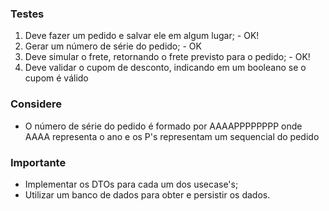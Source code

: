 ### Testes

1. Deve fazer um pedido e salvar ele em algum lugar; - OK!
2. Gerar um número de série do pedido; - OK
3. Deve simular o frete, retornando o frete previsto para o pedido; - OK!
4. Deve validar o cupom de desconto, indicando em um booleano se o cupom é válido

### Considere
- O número de série do pedido é formado por AAAAPPPPPPPP onde AAAA representa o ano e os P's representam um sequencial do pedido

### Importante

- Implementar os DTOs para cada um dos usecase's;
- Utilizar um banco de dados para obter e persistir os dados.